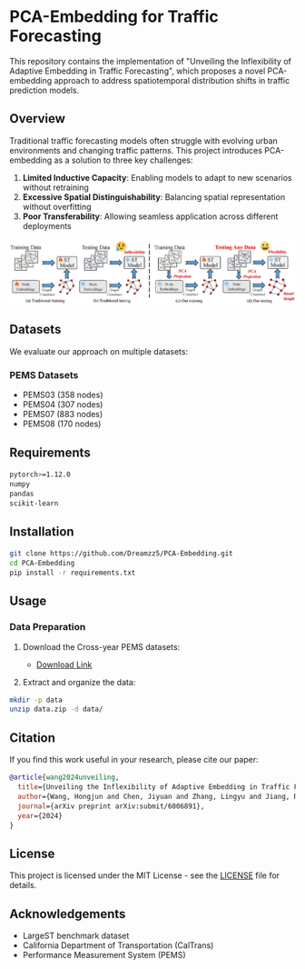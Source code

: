 
# PCA-Embedding for Traffic Forecasting

This repository contains the implementation of "Unveiling the Inflexibility of Adaptive Embedding in Traffic Forecasting", which proposes a novel PCA-embedding approach to address spatiotemporal distribution shifts in traffic prediction models.

## Overview

Traditional traffic forecasting models often struggle with evolving urban environments and changing traffic patterns. This project introduces PCA-embedding as a solution to three key challenges:

1. **Limited Inductive Capacity**: Enabling models to adapt to new scenarios without retraining
2. **Excessive Spatial Distinguishability**: Balancing spatial representation without overfitting
3. **Poor Transferability**: Allowing seamless application across different deployments

![Framework](framework.jpg)



## Datasets

We evaluate our approach on multiple datasets:

### PEMS Datasets
- PEMS03 (358 nodes)
- PEMS04 (307 nodes)
- PEMS07 (883 nodes)
- PEMS08 (170 nodes)


## Requirements

```bash
pytorch>=1.12.0
numpy
pandas
scikit-learn
```

## Installation

```bash
git clone https://github.com/Dreamzz5/PCA-Embedding.git
cd PCA-Embedding
pip install -r requirements.txt
```

## Usage

### Data Preparation

1. Download the Cross-year PEMS datasets:
   - [Download Link](https://drive.google.com/file/d/1NWNTivV6kJ3JsttuOAFr0LjtzngHmPqF/view?usp=drive_link)

2. Extract and organize the data:
```bash
mkdir -p data
unzip data.zip -d data/
```


## Citation

If you find this work useful in your research, please cite our paper:

```bibtex
@article{wang2024unveiling,
  title={Unveiling the Inflexibility of Adaptive Embedding in Traffic Forecasting},
  author={Wang, Hongjun and Chen, Jiyuan and Zhang, Lingyu and Jiang, Renhe and and Song, Xuan},
  journal={arXiv preprint arXiv:submit/6006891},
  year={2024}
}
```

## License

This project is licensed under the MIT License - see the [LICENSE](LICENSE) file for details.

## Acknowledgements

- LargeST benchmark dataset
- California Department of Transportation (CalTrans)
- Performance Measurement System (PEMS)
